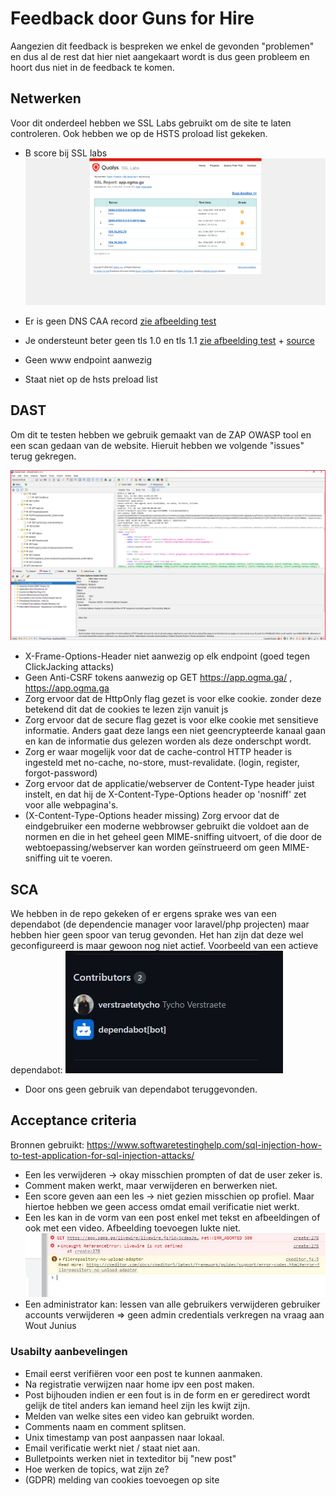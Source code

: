 # Feedback door Guns for Hire

Aangezien dit feedback is bespreken we enkel de gevonden "problemen" en dus al de rest dat hier niet aangekaart wordt is dus geen probleem en hoort dus niet in de feedback te komen.

## Netwerken

Voor dit onderdeel hebben we SSL Labs gebruikt om de site te laten controleren. Ook hebben we op de HSTS proload list gekeken.

- B score bij SSL labs
  ![ssl labs grade](testing/ssl_labs_grade.png)

- Er is geen DNS CAA record [zie afbeelding test](testing/ssl_labs_test.png)
- Je ondersteunt beter geen tls 1.0 en tls 1.1 [zie afbeelding test](testing/ssl_labs_test.png) + [source](https://blog.qualys.com/product-tech/2018/11/19/grade-change-for-tls-1-0-and-tls-1-1-protocols)
- Geen www endpoint aanwezig
- Staat niet op de hsts preload list

## DAST

Om dit te testen hebben we gebruik gemaakt van de ZAP OWASP tool en een scan gedaan van de website. Hieruit hebben we volgende "issues" terug gekregen.

![OWASP](testing/OWASP.png)

- X-Frame-Options-Header niet aanwezig op elk endpoint (goed tegen ClickJacking attacks)
- Geen Anti-CSRF tokens aanwezig op GET https://app.ogma.ga/ , https://app.ogma.ga
- Zorg ervoor dat de HttpOnly flag gezet is voor elke cookie. zonder deze betekend dit dat de cookies te lezen zijn vanuit js
- Zorg ervoor dat de secure flag gezet is voor elke cookie met sensitieve informatie. Anders gaat deze langs een niet geencrypteerde kanaal gaan en kan de informatie dus gelezen worden als deze onderschpt wordt.
- Zorg er waar mogelijk voor dat de cache-control HTTP header is ingesteld met no-cache, no-store, must-revalidate. (login, register, forgot-password)
- Zorg ervoor dat de applicatie/webserver de Content-Type header juist instelt, en dat hij de X-Content-Type-Options header op 'nosniff' zet voor alle webpagina's.
- (X-Content-Type-Options header missing) Zorg ervoor dat de eindgebruiker een moderne webbrowser gebruikt die voldoet aan de normen en die in het geheel geen MIME-sniffing uitvoert, of die door de webtoepassing/webserver kan worden geïnstrueerd om geen MIME-sniffing uit te voeren.

## SCA

We hebben in de repo gekeken of er ergens sprake wes van een dependabot (de dependencie manager voor laravel/php projecten) maar hebben hier geen spoor van terug gevonden. Het han zijn dat deze wel geconfigureerd is maar gewoon nog niet actief.
Voorbeeld van een actieve dependabot:
![dependabot](testing/dependabot.jpg)

- Door ons geen gebruik van dependabot teruggevonden.

## Acceptance criteria

Bronnen gebruikt: https://www.softwaretestinghelp.com/sql-injection-how-to-test-application-for-sql-injection-attacks/

- Een les verwijderen -> okay misschien prompten of dat de user zeker is.
- Comment maken werkt, maar verwijderen en berwerken niet.
- Een score geven aan een les -> niet gezien misschien op profiel. Maar hiertoe hebben we geen access omdat email verificatie niet werkt.
- Een les kan in de vorm van een post enkel met tekst en afbeeldingen of ook met een video. Afbeelding toevoegen lukte niet.
  ![add picture error](testing/cant_add_picture.jpg)
- Een administrator kan: lessen van alle gebruikers verwijderen gebruiker accounts verwijderen => geen admin credentials verkregen na vraag aan Wout Junius

### Usabilty aanbevelingen

- Email eerst verifiëren voor een post te kunnen aanmaken.
- Na registratie verwijzen naar home ipv een post maken.
- Post bijhouden indien er een fout is in de form en er geredirect wordt gelijk de titel anders kan iemand heel zijn les kwijt zijn.
- Melden van welke sites een video kan gebruikt worden.
- Comments naam en comment splitsen.
- Unix timestamp van post aanpassen naar lokaal.
- Email verificatie werkt niet / staat niet aan.
- Bulletpoints werken niet in texteditor bij "new post"
- Hoe werken de topics, wat zijn ze?
- (GDPR) melding van cookies toevoegen op site
